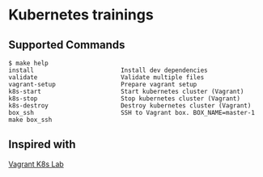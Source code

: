 # Kubernetes trainings

## Supported Commands

<!-- START makefile-doc -->
```
$ make help
install                        Install dev dependencies
validate                       Validate multiple files
vagrant-setup                  Prepare vagrant setup
k8s-start                      Start kubernetes cluster (Vagrant)
k8s-stop                       Stop kubernetes cluster (Vagrant)
k8s-destroy                    Destroy kubernetes cluster (Vagrant)
box_ssh                        SSH to Vagrant box. BOX_NAME=master-1 make box_ssh
```
<!-- END makefile-doc -->

## Inspired with

[Vagrant K8s Lab](https://github.com/xbernpa/vagrant-kubernetes-lab)
